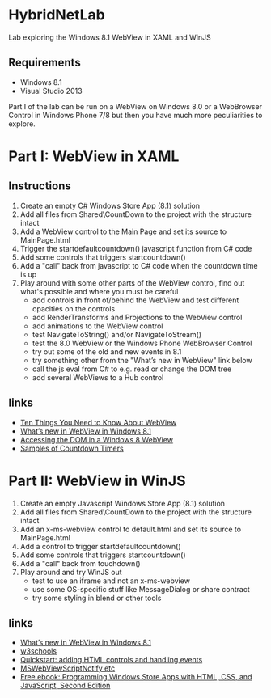 HybridNetLab
============

Lab exploring the Windows 8.1 WebView in XAML and WinJS

Requirements
------------
* Windows 8.1
* Visual Studio 2013

Part I of the lab can be run on a WebView on Windows 8.0 or a WebBrowser Control in Windows Phone 7/8 but then you have much more peculiarities to explore.


Part I: WebView in XAML
=======================

Instructions
------------
1. Create an empty C# Windows Store App (8.1) solution
2. Add all files from Shared\CountDown to the project with the structure intact
3. Add a WebView control to the Main Page and set its source to MainPage.html
4. Trigger the startdefaultcountdown() javascript function from C# code
5. Add some controls that triggers startcountdown()
6. Add a "call" back from javascript to C# code when the countdown time is up
7. Play around with some other parts of the WebView control, find out what's possible and where you must be careful
   - add controls in front of/behind the WebView and test different opacities on the controls
   - add RenderTransforms and Projections to the WebView control
   - add animations to the WebView control
   - test NavigateToString() and/or NavigateToStream() 
   - test the 8.0 WebView or the Windows Phone WebBrowser Control
   - try out some of the old and new events in 8.1
   - try something other from the "What’s new in WebView" link below
   - call the js eval from C# to e.g. read or change the DOM tree
   - add several WebViews to a Hub control
   
links
-----
- [Ten Things You Need to Know About WebView](http://blogs.msdn.com/b/wsdevsol/archive/2012/10/18/nine-things-you-need-to-know-about-webview.aspx)
- [What’s new in WebView in Windows 8.1](http://blogs.windows.com/windows/b/appbuilder/archive/2013/07/17/what-s-new-in-webview-in-windows-8-1.aspx)
- [Accessing the DOM in a Windows 8 WebView](http://sertacozercan.com/2013/06/accessing-the-dom-in-a-windows-8-webview/)
- [Samples of Countdown Timers](http://www.rmkwebdesign.com/Countdown_Timers/)

   
Part II: WebView in WinJS
=========================
1. Create an empty Javascript Windows Store App (8.1) solution
2. Add all files from Shared\CountDown to the project with the structure intact
3. Add an x-ms-webview control to default.html and set its source to MainPage.html
4. Add a control to trigger startdefaultcountdown()
5. Add some controls that triggers startcountdown()
6. Add a "call" back from touchdown()
7. Play around and try WinJS out
   - test to use an iframe and not an x-ms-webview
   - use some OS-specific stuff like MessageDialog or share contract
   - try some styling in blend or other tools
   
 
links
-----
- [What’s new in WebView in Windows 8.1](http://blogs.windows.com/windows/b/appbuilder/archive/2013/07/17/what-s-new-in-webview-in-windows-8-1.aspx)
- [w3schools](http://www.w3schools.com/html/html_lists.asp)
- [Quickstart: adding HTML controls and handling events](http://msdn.microsoft.com/en-us/library/windows/apps/hh465402.aspx)
- [MSWebViewScriptNotify etc](http://blogs.windows.com/windows/b/appbuilder/archive/2013/10/01/blending-apps-and-sites-with-the-html-x-ms-webview.aspx)
- [Free ebook: Programming Windows Store Apps with HTML, CSS, and JavaScript, Second Edition ](http://blogs.msdn.com/b/microsoft_press/archive/2013/10/29/free-ebook-programming-windows-store-apps-with-html-css-and-javascript-second-edition-second-preview.aspx)

